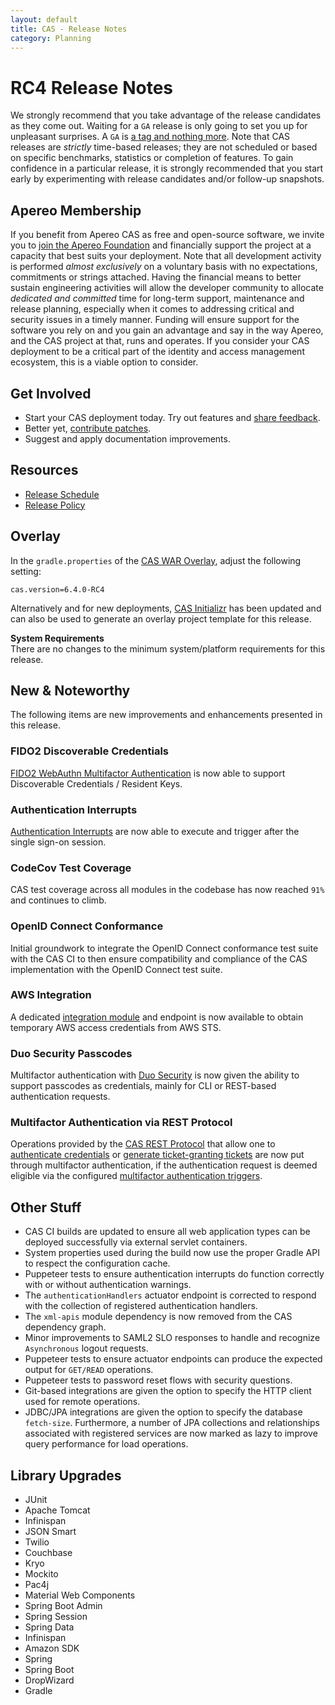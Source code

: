 ```yaml
---
layout: default
title: CAS - Release Notes
category: Planning
---
```


# RC4 Release Notes

We strongly recommend that you take advantage of the release candidates as they come out. Waiting for a `GA` release is only going to set
you up for unpleasant surprises. A `GA` is [a tag and nothing more](https://apereo.github.io/2017/03/08/the-myth-of-ga-rel/). Note that CAS
releases are *strictly* time-based releases; they are not scheduled or based on specific benchmarks, statistics or completion of features. To gain
confidence in a particular release, it is strongly recommended that you start early by experimenting with release candidates and/or follow-up snapshots.

## Apereo Membership

If you benefit from Apereo CAS as free and open-source software, we invite you to [join the Apereo Foundation](https://www.apereo.org/content/apereo-membership)
and financially support the project at a capacity that best suits your deployment. Note that all development activity
is performed *almost exclusively* on a voluntary basis with no expectations, commitments or strings attached. Having the financial means to better
sustain engineering activities will allow the developer community to allocate *dedicated and committed* time for long-term support,
maintenance and release planning, especially when it comes to addressing critical and security issues in a timely manner. Funding will
ensure support for the software you rely on and you gain an advantage and say in the way Apereo, and the CAS project at that, runs
and operates. If you consider your CAS deployment to be a critical part of the identity and access management ecosystem, this is a viable option to consider.

## Get Involved

- Start your CAS deployment today. Try out features and [share feedback](/cas/Mailing-Lists.html).
- Better yet, [contribute patches](/cas/developer/Contributor-Guidelines.html).
- Suggest and apply documentation improvements.

## Resources

- [Release Schedule](https://github.com/apereo/cas/milestones)
- [Release Policy](/cas/developer/Release-Policy.html)

## Overlay

In the `gradle.properties` of the [CAS WAR Overlay](../installation/WAR-Overlay-Installation.html), adjust the following setting:

```properties
cas.version=6.4.0-RC4
```

Alternatively and for new deployments, [CAS Initializr](../installation/WAR-Overlay-Initializr.html) has been updated and can also
be used to generate an overlay project template for this release.

<div class="alert alert-info">
  <strong>System Requirements</strong><br/>There are no changes to the minimum system/platform requirements for this release.
</div>

## New & Noteworthy

The following items are new improvements and enhancements presented in this release.

### FIDO2 Discoverable Credentials

[FIDO2 WebAuthn Multifactor Authentication](../mfa/FIDO2-WebAuthn-Authentication.html) is now able to support
Discoverable Credentials / Resident Keys.

### Authentication Interrupts

[Authentication Interrupts](../webflow/Webflow-Customization-Interrupt.html) are now able
to execute and trigger after the single sign-on session.

### CodeCov Test Coverage

CAS test coverage across all modules in the codebase has now reached `91%` and continues to climb.

### OpenID Connect Conformance

Initial groundwork to integrate the OpenID Connect conformance test suite with the CAS CI to then
ensure compatibility and compliance of the CAS implementation with the OpenID Connect test suite.

### AWS Integration

A dedicated [integration module](../integration/AWS-Integration.html) and endpoint is 
now available to obtain temporary AWS access credentials from AWS STS.

### Duo Security Passcodes

Multifactor authentication with [Duo Security](../mfa/DuoSecurity-Authentication.html) is now given the ability to support passcodes
as credentials, mainly for CLI or REST-based authentication requests.
 
### Multifactor Authentication via REST Protocol
                                                
Operations provided by the [CAS REST Protocol](../protocol/REST-Protocol.html) that allow one to 
[authenticate credentials](../protocol/REST-Protocol-CredentialAuthentication.html)
or [generate ticket-granting tickets](../protocol/REST-Protocol-Request-TicketGrantingTicket.html) are 
now put through multifactor authentication, if the authentication request is deemed eligible
via the configured [multifactor authentication triggers](../mfa/Configuring-Multifactor-Authentication-Triggers.html).

## Other Stuff

- CAS CI builds are updated to ensure all web application types can be deployed successfully via external servlet containers.
- System properties used during the build now use the proper Gradle API to respect the configuration cache.
- Puppeteer tests to ensure authentication interrupts do function correctly with or without authentication warnings.
- The `authenticationHandlers` actuator endpoint is corrected to respond with the collection of registered authentication handlers.
- The `xml-apis` module dependency is now removed from the CAS dependency graph.
- Minor improvements to SAML2 SLO responses to handle and recognize `Asynchronous` logout requests.
- Puppeteer tests to ensure actuator endpoints can produce the expected output for `GET/READ` operations.
- Puppeteer tests to password reset flows with security questions.
- Git-based integrations are given the option to specify the HTTP client used for remote operations.
- JDBC/JPA integrations are given the option to specify the database `fetch-size`. Furthermore, a number of JPA collections 
  and relationships associated with registered services are now marked as lazy to improve query performance for load operations.

## Library Upgrades

- JUnit
- Apache Tomcat
- Infinispan
- JSON Smart
- Twilio
- Couchbase
- Kryo
- Mockito
- Pac4j
- Material Web Components
- Spring Boot Admin
- Spring Session
- Spring Data
- Infinispan
- Amazon SDK
- Spring
- Spring Boot
- DropWizard
- Gradle

